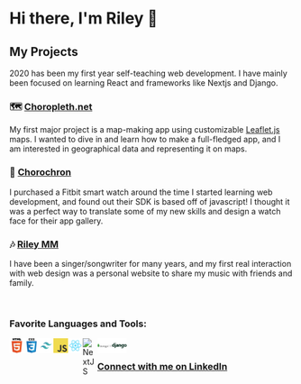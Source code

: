 # Hi there, I'm Riley 👋

## My Projects

2020 has been my first year self-teaching web development. I have mainly been focused on learning React and frameworks like Nextjs and Django.

### 🗺 [Choropleth.net](https://github.com/mudgett06/choropleth)

My first major project is a map-making app using customizable [Leaflet.js](https://leafletjs.com/) maps. I wanted to dive in and learn how to make a full-fledged app, and I am interested in geographical data and representing it on maps.

### 🌈 [Chorochron](https://github.com/mudgett06/chorochron)

I purchased a Fitbit smart watch around the time I started learning web development, and found out their SDK is based off of javascript! I thought it was a perfect way to translate some of my new skills and design a watch face for their app gallery.

### 🎶 [Riley MM](https://github.com/mudgett06/Riley-MM-Website)

I have been a singer/songwriter for many years, and my first real interaction with web design was a personal website to share my music with friends and family.

<br />

### Favorite Languages and Tools:

<img align="left" alt="HTML5" width="26px" src="https://raw.githubusercontent.com/github/explore/80688e429a7d4ef2fca1e82350fe8e3517d3494d/topics/html/html.png" />
<img align="left" alt="CSS3" width="26px" src="https://raw.githubusercontent.com/github/explore/80688e429a7d4ef2fca1e82350fe8e3517d3494d/topics/css/css.png" />
<img align="left" alt="Tailwind CSS" width="26px" src="https://raw.githubusercontent.com/github/explore/882462b8ecc337fd9c9b2572bc463a1cbc88fb6a/topics/tailwind/tailwind.png" />
<img align="left" alt="JavaScript" width="26px" src="https://raw.githubusercontent.com/github/explore/80688e429a7d4ef2fca1e82350fe8e3517d3494d/topics/javascript/javascript.png" />
<img align="left" alt="React" width="26px" src="https://raw.githubusercontent.com/github/explore/80688e429a7d4ef2fca1e82350fe8e3517d3494d/topics/react/react.png" />
<img align="left" alt="NextJS" width="26px" src="https://tse1.mm.bing.net/th?id=OIP.5I4n-dDqtIjmZdhRNXjftQHaEe&pid=15.17" />
<img align="left" alt="MongoDB"  width="26px" src="https://raw.githubusercontent.com/github/explore/80688e429a7d4ef2fca1e82350fe8e3517d3494d/topics/mongodb/mongodb.png" />
<img align="left" alt="Django" width="26px" src="https://raw.githubusercontent.com/github/explore/80688e429a7d4ef2fca1e82350fe8e3517d3494d/topics/django/django.png" />

<br/>

### [Connect with me on LinkedIn](https://www.linkedin.com/in/riley-mudgett-mcgeoch-aab4b1b3/)
